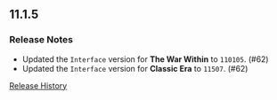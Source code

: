 ## 11.1.5

### Release Notes

- Updated the `Interface` version for **The War Within** to `110105`. (#62)
- Updated the `Interface` version for **Classic Era** to `11507`. (#62)

[Release History](https://github.com/SFX-WoW/Masque_Entropy/wiki/History)
